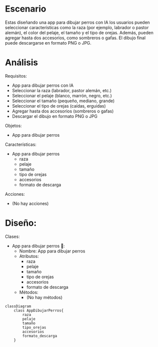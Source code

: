 # Escenario
Estas diseñando una app para dibujar perros con IA 
los usuarios pueden seleccionar características como 
la raza (por ejemplo, labrador o pastor alemán), el color 
del pelaje, el tamaño y el tipo de orejas.
Además, pueden agregar hasta dos accesorios, como sombreros 
o gafas.
El dibujo final puede descargarse en formato PNG o JPG.

# Análisis

Requisitos:
- App para dibujar perros con IA
- Seleccionar la raza (labrador, pastor alemán, etc.)
- Seleccionar el pelaje (blanco, marrón, negro, etc.)
- Seleccionar el tamaño (pequeño, mediano, grande)
- Seleccionar el tipo de orejas (caídas, erguidas)
- Agregar hasta dos accesorios (sombreros o gafas)
- Descargar el dibujo en formato PNG o JPG

Objetos:
- App para dibujar perros

Características:
- App para dibujar perros
    - raza
    - pelaje
    - tamaño
    - tipo de orejas
    - accesorios
    - formato de descarga

Acciones:
- (No hay acciones)

# Diseño:

Clases:
- App para dibujar perros 🐶:
    - Nombre: App para dibujar perros
    - Atributos:
        - raza
        - pelaje
        - tamaño
        - tipo de orejas
        - accesorios
        - formato de descarga
    - Métodos:
      - (No hay métodos)

```mermaid
classDiagram
    class AppDibujarPerros{
        raza
        pelaje
        tamaño
        tipo_orejas
        accesorios
        formato_descarga 
    }
```

